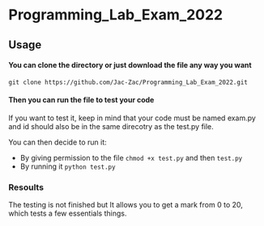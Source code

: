 # Programming_Lab_Exam_2022

## Usage

#### You can clone the directory or just download the file any way you want

```git clone https://github.com/Jac-Zac/Programming_Lab_Exam_2022.git```

#### Then you can run the file to test your code

If you want to test it, keep in mind that your code must be named exam.py and id should also be in the same direcotry as the test.py file.

You can then decide to run it:

- By giving permission to the file `chmod +x test.py` and then `test.py`
- By running it `python test.py`

### Resoults

The testing is not finished but It allows you to get a mark from 0 to 20, which tests a few essentials things.
